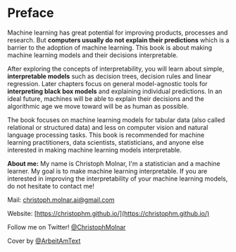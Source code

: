 


# Preface 


Machine learning has great potential for improving products, processes and research. 
But **computers usually do not explain their predictions** which is a barrier to the adoption of machine learning. 
This book is about making machine learning models and their decisions interpretable.

After exploring the concepts of interpretability, you will learn about simple, **interpretable models** such as decision trees, decision rules and linear regression.
Later chapters focus on general model-agnostic tools for **interpreting black box models** and explaining individual predictions.
In an ideal future, machines will be able to explain their decisions and the algorithmic age we move toward will be as human as possible.

The book focuses on machine learning models for tabular data (also called relational or structured data) and less on computer vision and natural language processing tasks.
This book is recommended for machine learning practitioners, data scientists, statisticians, and anyone else interested in making machine learning models interpretable.



**About me:** My name is Christoph Molnar, I'm a statistician and a machine learner.
My goal is to make machine learning interpretable.
If you are interested in improving the interpretability of your machine learning models, do not hesitate to contact me!

Mail: christoph.molnar.ai@gmail.com

Website: [https://christophm.github.io/](https://christophm.github.io/)

Follow me on Twitter! [\@ChristophMolnar](https://twitter.com/ChristophMolnar)

Cover by [\@ArbeitAmText](https://twitter.com/ArbeitAmText)









